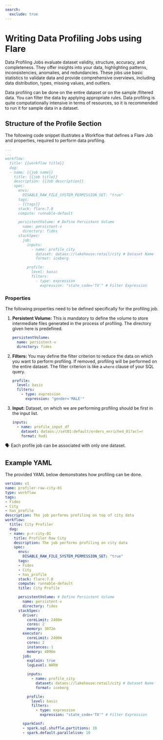 ```yaml
---
search:
  exclude: true
---
```



# Writing Data Profiling Jobs using Flare
Data Profiling Jobs evaluate dataset validity, structure, accuracy, and completeness. They offer insights into your data, highlighting patterns, inconsistencies, anomalies, and redundancies. These jobs use basic statistics to validate data and provide comprehensive overviews, including data distribution, types, missing values, and outliers.

Data profiling can be done on the entire dataset or on the sample /filtered data. You can filter the data by applying appropriate rules. Data profiling is quite computationally intensive in terms of resources, so it is recommended to run it for sample data in a dataset.

## Structure of the Profile Section
The following code snippet illustrates a Workflow that defines a Flare Job and properties, required to perform data profiling.
```yaml
...
...
workflow:
  title: {{workflow title}}
  dag:
  - name: {{job name}}
    title: {{job title}}
    description: {{Job description}}
    spec:
      envs:
        DISABLE_RAW_FILE_SYSTEM_PERMISSION_SET: "true"
      tags:
      - {{tags}}
      stack: flare:7.0
      compute: runnable-default

      persistentVolume: # Define Persistent Volume
        name: persistent-v
        directory: fides 
      stackSpec:
        job:
          inputs:
            - name: profile_city
              dataset: dataos://lakehouse:retail/city # Dataset Name
              format: iceberg

          profile:
            level: basic
            filters:
              - type: expression
                expression: "state_code='TX'" # Filter Expression

```
### **Properties**
The following properties need to be defined specifically for the profiling job.

1. **Persistent Volume:** This is mandatory to define the volume to store intermediate files generated in the process of profiling. The directory given here is predefined.
    
    ```yaml
    persistentVolume:
      name: persistent-v
      directory: fides
    ```
    
2. **Filters:** You may define the filter criterion to reduce the data on which you want to perform profiling. If removed, profiling will be performed on the entire dataset. The filter criterion is like a `where` clause of your SQL query.
    
    ```yaml
    profile:
      level: basic
      filters:
        - type: expression
          expression: "gender='MALE'"
    ```
    
3. **Input:** Dataset, on which we are performing profiling should be first in the input list.
    
    ```yaml
    inputs:
      - name: profile_input_df
        dataset: dataos://set01:default/orders_enriched_01?acl=r
        format: hudi
    ```
    

<aside class="callout">
🗣 Each profile job can be associated with only one dataset.

</aside>

## Example YAML

The provided YAML below demonstrates how profiling can be done.

```yaml
version: v1
name: profiler-raw-city-01
type: workflow
tags:
- Fides
- City
- has_profile
description: The job performs profiling on top of city data
workflow:
  title: City Profiler
  dag:
  - name: p-r-city-01
    title: Profiler Raw City
    description: The job performs profiling on city data
    spec:
      envs:
        DISABLE_RAW_FILE_SYSTEM_PERMISSION_SET: "true"
      tags:
      - Fides
      - City
      - has_profile
      stack: flare:7.0
      compute: runnable-default
      title: City Profile

      persistentVolume: # Define Persistent Volume
        name: persistent-v
        directory: fides 
      stackSpec:
        driver:
          coreLimit: 2400m
          cores: 2
          memory: 3072m
        executor:
          coreLimit: 2400m
          cores: 2
          instances: 1
          memory: 4096m
        job:
          explain: true
          logLevel: WARN

          inputs:
            - name: profile_city
              dataset: dataos://lakehouse:retail/city # Dataset Name
              format: iceberg

          profile:
            level: basic
            filters:
              - type: expression
                expression: "state_code='TX'" # Filter Expression

        sparkConf:
        - spark.sql.shuffle.partitions: 10
        - spark.default.parallelism: 10
```